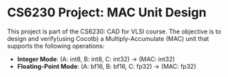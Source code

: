 # CS6230 Project: MAC Unit Design

This project is part of the CS6230: CAD for VLSI course. The objective is to design and verify(using Cocotb) a Multiply-Accumulate (MAC) unit that supports the following operations:
- **Integer Mode**: (A: int8, B: int8, C: int32) → (MAC: int32)
- **Floating-Point Mode**: (A: bf16, B: bf16, C: fp32) → (MAC: fp32)

